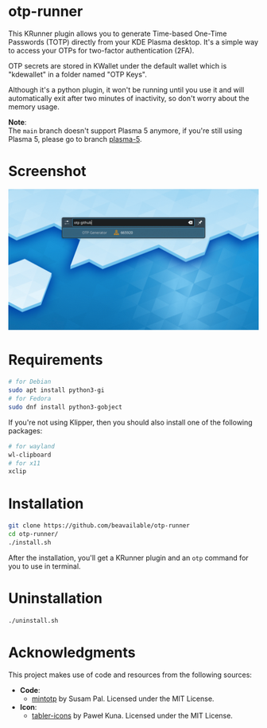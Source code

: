 # otp-runner
This KRunner plugin allows you to generate Time-based One-Time Passwords (TOTP) directly from your KDE Plasma desktop. It's a simple way to access your OTPs for two-factor authentication (2FA).

OTP secrets are stored in KWallet under the default wallet which is "kdewallet" in a folder named "OTP Keys".

Although it's a python plugin, it won't be running until you use it and will automatically exit after two minutes of inactivity, so don't worry about the memory usage.

**Note**:  
The `main` branch doesn't support Plasma 5 anymore, if you're still using Plasma 5, please go to branch [plasma-5](https://github.com/beavailable/otp-runner/tree/plasma-5).

# Screenshot
![img](https://github.com/beavailable/otp-runner/blob/main/screenshot.gif)

# Requirements
```bash
# for Debian
sudo apt install python3-gi
# for Fedora
sudo dnf install python3-gobject
```
If you're not using Klipper, then you should also install one of the following packages:
```bash
# for wayland
wl-clipboard
# for x11
xclip
```

# Installation
```bash
git clone https://github.com/beavailable/otp-runner
cd otp-runner/
./install.sh
```
After the installation, you'll get a KRunner plugin and an `otp` command for you to use in terminal.

# Uninstallation
```bash
./uninstall.sh
```

# Acknowledgments
This project makes use of code and resources from the following sources:
- **Code**:
    - [mintotp](https://github.com/susam/mintotp) by Susam Pal. Licensed under the MIT License.
- **Icon**:
    - [tabler-icons](https://github.com/tabler/tabler-icons) by Paweł Kuna. Licensed under the MIT License.
